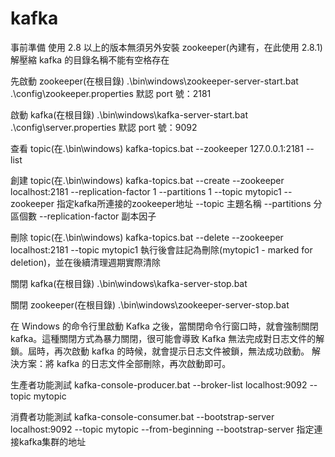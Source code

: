 # kafka

事前準備
使用 2.8 以上的版本無須另外安裝 zookeeper(內建有，在此使用 2.8.1)
解壓縮 kafka 的目錄名稱不能有空格存在

先啟動 zookeeper(在根目錄)
.\bin\windows\zookeeper-server-start.bat .\config\zookeeper.properties
默認 port 號：2181

啟動 kafka(在根目錄)
.\bin\windows\kafka-server-start.bat .\config\server.properties
默認 port 號：9092

查看 topic(在.\bin\windows)
kafka-topics.bat --zookeeper 127.0.0.1:2181 --list

創建 topic(在.\bin\windows)
kafka-topics.bat --create --zookeeper localhost:2181 --replication-factor 1 --partitions 1 --topic mytopic1
--zookeeper 指定kafka所連接的zookeeper地址
--topic 主題名稱
--partitions 分區個數
--replication-factor 副本因子

刪除 topic(在.\bin\windows)
kafka-topics.bat --delete --zookeeper localhost:2181 --topic mytopic1
執行後會註記為刪除(mytopic1 - marked for deletion)，並在後續清理週期實際清除

關閉 kafka(在根目錄)
.\bin\windows\kafka-server-stop.bat

關閉 zookeeper(在根目錄)
.\bin\windows\zookeeper-server-stop.bat

在 Windows 的命令行里啟動 Kafka 之後，當關閉命令行窗口時，就會強制關閉 kafka。這種關閉方式為暴力關閉，很可能會導致 Kafka 無法完成對日志文件的解鎖。屆時，再次啟動 kafka 的時候，就會提示日志文件被鎖，無法成功啟動。
解決方案：將 kafka 的日志文件全部刪除，再次啟動即可。

生產者功能測試
kafka-console-producer.bat --broker-list localhost:9092 --topic mytopic

消費者功能測試
kafka-console-consumer.bat --bootstrap-server localhost:9092 --topic mytopic --from-beginning
--bootstrap-server 指定連接kafka集群的地址